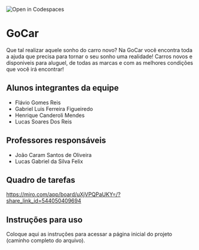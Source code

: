 ![Open in Codespaces](https://classroom.github.com/assets/open-in-codespaces-abfff4d4e15f9e1bd8274d9a39a0befe03a0632bb0f153d0ec72ff541cedbe34.svg)
# GoCar
Que tal realizar aquele sonho do carro novo? Na GoCar você encontra toda a ajuda que precisa para tornar o seu sonho uma realidade! Carros novos e disponiveis para aluguel, de todas as marcas e com as melhores condições que você irá encontrar!

## Alunos integrantes da equipe

* Flávio Gomes Reis
* Gabriel Luis Ferreira Figueiredo
* Henrique Canderoli Mendes
* Lucas Soares Dos Reis


## Professores responsáveis

* João Caram Santos de Oliveira
* Lucas Gabriel da Silva Felix

## Quadro de tarefas
https://miro.com/app/board/uXjVPQPaUKY=/?share_link_id=544050409694
## Instruções para uso
Coloque aqui as instruções para acessar a página inicial do projeto (caminho completo do arquivo).
